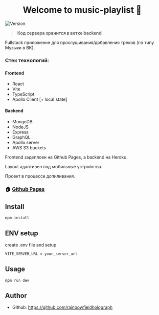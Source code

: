 <h1 align="center">Welcome to music-playlist 👋</h1>
<p>
  <img alt="Version" src="https://img.shields.io/badge/version-0.1.0-blue.svg?cacheSeconds=2592000" />
</p>

> <strong>Код сервера хранится в ветке backend</strong>

Fullstack приложение для прослушивания/добавления треков (по типу Музыки в ВК).

<h3>Стек технологий:<h3>
<h4>Frontend</h4>
<ul>
  <li>React</li>
  <li>Vite</li>
  <li>TypeScript</li>
  <li>Apollo Client [+ local state]</li>
</ul>

<h4>Backend</h4>
<ul>
  <li>MongoDB</li>
  <li>NodeJS</li>
  <li>Express</li>
  <li>GraphQL</li>
  <li>Apollo server</li>
  <li>AWS S3 buckets</li>
</ul>

Frontend задеплоен на Github Pages, а backend на Heroku.

Layout адаптивен под мобильные устройства.

Проект в процессе допиливания.

### 🏠 [Github Pages](https://rainbowfieldholograph.github.io/music-playlist-fullstack/)

## Install

```sh
npm install
```

## ENV setup

create .env file and setup

```sh
VITE_SERVER_URL = your_server_url
```

## Usage

```sh
npm run dev
```

## Author

- Github: https://github.com/rainbowfieldholograph

